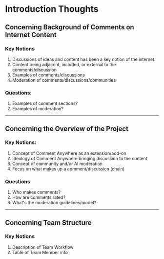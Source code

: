 # Introduction Thoughts

## Concerning Background of Comments on Internet Content

### Key Notions

1. Discussions of ideas and content has been a key notion of the internet.
2. Content being adjacent, included, or external to the comments/discussion
3. Examples of comments/discussions
4. Moderation of comments/discussions/communities

### Questions:

1. Examples of comment sections?
2. Examples of moderation?

---

## Concerning the Overview of the Project

### Key Notions:

1. Concept of Comment Anywhere as an extension/add-on
2. Ideology of Comment Anywhere bringing discussion to the content
3. Concept of community and/or AI moderation
4. Focus on what makes up a comment/discussion (chain)

### Questions

1. Who makes comments?
2. How are comments rated?
3. What's the moderation guidelines/model?

---

## Concerning Team Structure

### Key Notions

1. Description of Team Workflow
2. Table of Team Member info
